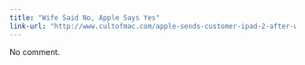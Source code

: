 ```yaml
---
title: "Wife Said No, Apple Says Yes"
link-url: "http://www.cultofmac.com/apple-sends-customer-ipad-2-after-wife-made-him-return-it/"
---
```

<p>No comment.</p>
